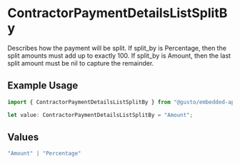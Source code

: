 # ContractorPaymentDetailsListSplitBy

Describes how the payment will be split. If split_by is Percentage, then the split amounts must add up to exactly 100. If split_by is Amount, then the last split amount must be nil to capture the remainder.

## Example Usage

```typescript
import { ContractorPaymentDetailsListSplitBy } from "@gusto/embedded-api/models/components/contractorpaymentdetailslist.js";

let value: ContractorPaymentDetailsListSplitBy = "Amount";
```

## Values

```typescript
"Amount" | "Percentage"
```